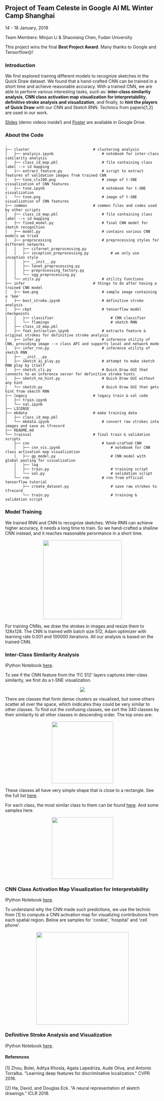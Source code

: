 ## Project of Team Celeste in Google AI ML Winter Camp Shanghai
14 - 18 January, 2019

Team Members: Minjun Li & Shaoxiang Chen, Fudan University

This project wins the final **Best Project Award**. Many thanks to Google and Tensorflow🌞!

### Introduction
We first explored training different models to recognize sketches in the Quick Draw dataset. We found that a hand-crafted CNN can be trained in a short time and achieve reasonable accuracy. 
With a trained CNN, we are able to perform various interesting tasks, such as: **inter-class similarity analysis**, **CNN class activation map visualization for interpretability**, **definitive stroke analysis and visualization**, and finally, to **hint the players of Quick Draw** with our CNN and Sketch RNN. Technics from papers[1,2] are used in our work. 

[Slides](https://drive.google.com/file/d/1C3Z2w02fp16IHedLa7EsprKt8JuVorvW/view?usp=sharing) (demo videos inside!) and [Poster](https://docs.google.com/presentation/d/1ZVL8tNfcQwmrQDrjD7xsQrK2Wicy3xOxWTGXVyQEUHI/edit?usp=sharing) are available in Google Drive.

### About the Code

```
.   
├── cluster                             # clustering analysis
│   ├── analysis.ipynb                      # notebook for inter-class similarity analysis
│   ├── class_id_map.pkl                    # file containing class label --> id mapping
│   ├── extract_feature.py                  # script to extract features of validation images from trained CNN
│   ├── tsne_cls100.png                     # image of t-SNE visualization of CNN features
│   ├── tsne.ipynb                          # notebook for t-SNE visualization
│   └── tsne.png                            # image of t-SNE visualization of CNN features
├── common                              # common files and codes used by other scripts
│   ├── class_id_map.pkl                    # file containing class label --> id mapping   
│   ├── fixed_model.py                      # final CNN model for sketch recognition
│   ├── model.py                            # contains various CNN models we tried
│   ├── preprocessing                       # preprocessing styles for different networks
│   │   ├── cifarnet_preprocessing.py
│   │   ├── inception_preprocessing.py          # we only use inception style
│   │   ├── __init__.py
│   │   ├── lenet_preprocessing.py
│   │   ├── preprocessing_factory.py
│   │   └── vgg_preprocessing.py
│   └── utils.py                            # utility functions
├── infer                               # things to do after having a trained CNN model
│   ├── bee.png                             # sample image containing a 'bee'
│   ├── best_stroke.ipynb                   # definitive stroke analysis
│   ├── ckpt                                # tensorflow model checkpoints
│   │   ├── classifier                          # CNN classifier
│   │   └── flamingo                            # sketch RNN
│   ├── class_id_map.pkl
│   ├── feat_extraction.ipynb               # extracts feature & original strokes for definitive stroke analysis
│   ├── infer.py                            # inference utility of CNN, providing image --> class API and supports local and network mode
│   ├── infer_rnn.py                        # inference utility of sketch RNN
│   ├── __init__.py
│   ├── sketch_ai_play.py                   # attempt to make sketch RNN play by itself
│   ├── sketch_cli.py                       # Quick Draw GUI that connects to an inference server for definitive stroke hints
│   ├── sketch_no_hint.py                   # Quick Draw GUI without any hint
│   └── sketch.py                           # Quick Draw GUI that gets hint from skecth RNN
├── legacy                              # legacy train & val code
│   ├── train.ipynb
│   └── val.ipynb
├── LICENSE
├── mkdata                              # make training data
│   ├── class_id_map.pkl
│   └── mkdata.ipynb                        # convert raw strokes into images and save as tfrecord
├── README.md
└── trainval                            # final train & validation scripts
    ├── cnn                                 # hand-crafted CNN
    │   ├── cnn_vis.ipynb                       # notebook for CNN class activation map visualization
    │   ├── gp_model.py                         # CNN model with global pooling for visualization
    │   ├── log
    │   ├── train.py                            # training script
    │   └── val.py                              # validation script
    └── rnn                                 # rnn from official tensorflow tutorial
        ├── create_dataset.py                   # save raw strokes to tfrecord
        └── train.py                            # training & validation script
```

### Model Training

We trained RNN and CNN to recognize sketches. While RNN can achieve higher accuracy, it needs a long time to train. So we hand-crafted a shallow CNN instead, and it reaches reasonable perormance in a short time.
<div align="center">
  <img src="https://raw.githubusercontent.com/forwchen/celeste/master/pics/rnn%26cnn.png" height="256">
</div>

For training CNNs, we draw the strokes in images and resize them to 128x128. The CNN is trained with batch size 512, Adam optimizer with learning rate 0.001 and 100000 iterations. All our analysis is based on the trained CNN. 

### Inter-Class Similarity Analysis  
IPython Notebook [here](https://github.com/forwchen/celeste/blob/master/cluster/analysis.ipynb).

To see if the CNN feature from the 'FC 512' layers captures inter-class similarity, we first do a t-SNE visualization.
<div align="center">
  <img src="https://raw.githubusercontent.com/forwchen/celeste/master/pics/t-sne_merge.png">
</div>

There are classes that form dense clusters as visualized, but some others scatter all over the space, which inidicates they could be very similar to other classes. 
To find out the confusing classes, we sort the 340 classes by their similarity to all other classes in descending order. The top ones are:
<div align="center">
  <img src="https://raw.githubusercontent.com/forwchen/celeste/master/pics/similarity_top.png" height="200">
</div>

These classes all have very simple shape that is close to a rectangle. 
See the full list [here](https://github.com/forwchen/celeste/blob/master/pics/class_similarity_heatmap.png). 

For each class, the most similar class to them can be found [here](https://github.com/forwchen/celeste/blob/master/pics/most_similar.png). And some samples here.
<div align="center">
  <img src="https://raw.githubusercontent.com/forwchen/celeste/master/pics/similar_pair.png" height="200">
</div>

### CNN Class Activation Map Visualization for Interpretability  
IPython Notebook [here](https://github.com/forwchen/celeste/blob/master/trainval/cnn/cnn_vis.ipynb).

To understand why the CNN made such predictions, we use the technic from [1] to compute a CNN activation map for visualizing contributions from each spatial region. Below are samples for 'cookie', 'hospital' and 'cell phone'.
<div align="center">
  <img src="https://raw.githubusercontent.com/forwchen/celeste/master/pics/cnn_activation_map.png" height="300">
</div>



### Definitive Stroke Analysis and Visualization  
IPython Notebook [here](https://github.com/forwchen/celeste/blob/master/infer/best_stroke.ipynb).


#### References
[1] Zhou, Bolei, Aditya Khosla, Agata Lapedriza, Aude Oliva, and Antonio Torralba. "Learning deep features for discriminative localization." CVPR 2016.

[2] Ha, David, and Douglas Eck. "A neural representation of sketch drawings." ICLR 2018.

